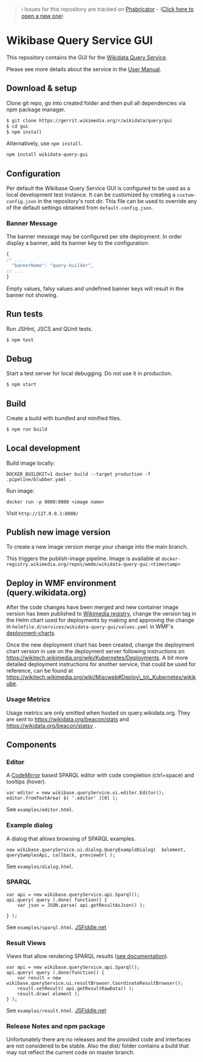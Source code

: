 > ℹ️ Issues for this repository are tracked on [Phabricator](https://phabricator.wikimedia.org/project/board/5563/) - ([Click here to open a new one](https://phabricator.wikimedia.org/maniphest/task/edit/form/1/?tags=wikibase_cloud
))

# Wikibase Query Service GUI

This repository contains the GUI for the [Wikidata Query Service](https://query.wikidata.org/).

Please see more details about the service in the [User Manual](https://www.mediawiki.org/wiki/Special:MyLanguage/Wikidata_Query_Service/User_Manual).

## Download & setup

Clone git repo, go into created folder and then pull all dependencies via npm package manager.

```bash
$ git clone https://gerrit.wikimedia.org/r/wikidata/query/gui
$ cd gui
$ npm install
```

Alternatively, use `npm install`.

```bash
npm install wikidata-query-gui
```

## Configuration
Per default the Wikibase Query Service GUI is configured to be used as a local development test instance. It can be customized by creating a `custom-config.json` in the repository's root dir. This file can be used to override any of the default settings obtained from `default-config.json`.

### Banner Message

The banner message may be configured per site deployment. In order display a banner, add its banner key to the configuration:

```js
{
// ...
  "bannerName": "query-builder",
// ...
}
```

Empty values, falsy values and undefined banner keys will result in the banner not showing.

## Run tests

Run JSHint, JSCS and QUnit tests.

```bash
$ npm test
```

## Debug
Start a test server for local debugging. Do not use it in production.

```bash
$ npm start
```

## Build
Create a build with bundled and minified files.

```bash
$ npm run build
```

## Local development

Build image locally:
```
DOCKER_BUILDKIT=1 docker build --target production -f .pipeline/blubber.yaml .
```

Run image:
```
docker run -p 8080:8080 <image name>
```

Visit `http://127.0.0.1:8080/`


## Publish new image version

To create a new image version merge your change into the main branch.

This triggers the publish-image pipeline. Image is available at `docker-registry.wikimedia.org/repos/wmde/wikidata-query-gui:<timestamp>`


## Deploy in WMF environment (query.wikidata.org)

After the code changes have been merged and new container image version has been published to [Wikimedia registry](https://docker-registry.wikimedia.org/repos/wmde/wikidata-query-gui/tags/), change the version tag in the Helm chart used for deployments by making and approving the change in `helmfile.d/services/wikidata-query-gui/values.yaml` in WMF's [deployment-charts](https://gerrit.wikimedia.org/g/operations/deployment-charts).

Once the new deployment chart has been created, change the deployment chart version in use on the deployment server following instructions on https://wikitech.wikimedia.org/wiki/Kubernetes/Deployments. A bit more detailed deployment instructions for another service, that could be used for reference, can be found at https://wikitech.wikimedia.org/wiki/Miscweb#Deploy\_to\_Kubernetes/wikikube.

### Usage Metrics
Usage metrics are only emitted when hosted on query.wikidata.org. They are sent to https://wikidata.org/beacon/stats and https://wikidata.org/beacon/statsv .

## Components
### Editor
A [CodeMirror](https://codemirror.net/) based SPARQL editor with code completion (ctrl+space) and tooltips (hover).
```
var editor = new wikibase.queryService.ui.editor.Editor();
editor.fromTextArea( $( '.editor' )[0] );
```
See `examples/editor.html`.

### Example dialog

A dialog that allows browsing of SPARQL examples.
```
new wikibase.queryService.ui.dialog.QueryExampleDialog(  $element, querySamplesApi, callback, previewUrl );
```
See `examples/dialog.html`.

### SPARQL

```
var api = new wikibase.queryService.api.Sparql();
api.query( query ).done( function() {
	var json = JSON.parse( api.getResultAsJson() );

} );
```
See `examples/sparql.html`.
[JSFiddle.net](https://jsfiddle.net/jonaskress/qpuynfz8/)


### Result Views
Views that allow rendering SPARQL results ([see documentation](https://www.wikidata.org/wiki/Special:MyLanguage/Wikidata:SPARQL_query_service/Wikidata_Query_Help/Result_Views)).

```
var api = new wikibase.queryService.api.Sparql();
api.query( query ).done(function() {
	var result = new wikibase.queryService.ui.resultBrowser.CoordinateResultBrowser();
	result.setResult( api.getResultRawData() );
	result.draw( element );
} );
```
See `examples/result.html`.
[JSFiddle.net](https://jsfiddle.net/jonaskress/9dhv0yLp/)

### Release Notes and npm package

Unfortunately there are no releases and the provided code and interfaces are not considered to be stable.
Also the dist/ folder contains a build that may not reflect the current code on master branch.
